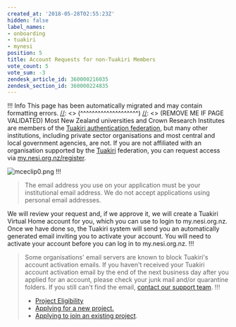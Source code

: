 ```yaml
---
created_at: '2018-05-28T02:55:23Z'
hidden: false
label_names:
- onboarding
- tuakiri
- mynesi
position: 5
title: Account Requests for non-Tuakiri Members
vote_count: 5
vote_sum: -3
zendesk_article_id: 360000216035
zendesk_section_id: 360000224835
---
```



[//]: <> (REMOVE ME IF PAGE VALIDATED)
[//]: <> (vvvvvvvvvvvvvvvvvvvv)
 !!! Info
     This page has been automatically migrated and may contain formatting errors.
[//]: <> (^^^^^^^^^^^^^^^^^^^^)
[//]: <> (REMOVE ME IF PAGE VALIDATED)
Most New Zealand universities and Crown Research Institutes are members
of the [Tuakiri authentication
federation](https://www.reannz.co.nz/products-and-services/tuakiri/join/),
but many other institutions, including private sector organisations and
most central and local government agencies, are not. If you are not
affiliated with an organisation supported by the
[Tuakiri](https://www.reannz.co.nz/products-and-services/tuakiri/)
federation, you can request access via
[my.nesi.org.nz/register](https://my.nesi.org.nz/register).

![mceclip0.png](assets/images/mceclip0_0_0_0_0_0_0_0_0_0_0_0_0_0_0_0_0_0_0_0_0_0_0_0_0_0_0_0_0_0_0_0.png)
!!!
>
> The email address you use on your application must be your
> institutional email address. We do not accept applications using
> personal email addresses.

We will review your request and, if we approve it, we will create a
Tuakiri Virtual Home account for you, which you can use to login to
my.nesi.org.nz. Once we have done so, the Tuakiri system will send you
an automatically generated email inviting you to activate your account.
You will need to activate your account before you can log in to
my.nesi.org.nz.
!!!
>
> Some organisations' email servers are known to block Tuakiri's account
> activation emails. If you haven't received your Tuakiri account
> activation email by the end of the next business day after you applied
> for an account, please check your junk mail and/or quarantine folders.
> If you still can't find the email, [contact our support
> team](https://support.nesi.org.nz/hc/requests/new).
!!!
>
> -   [Project
>     Eligibility](https://support.nesi.org.nz/hc/en-gb/articles/360000925176-Project-Eligibility)
> -   [Applying for a new
>     project.](https://support.nesi.org.nz/hc/en-gb/articles/360000174976-Applying-for-a-NeSI-project)
> -   [Applying to join an existing
>     project](https://support.nesi.org.nz/hc/en-gb/articles/360000693896).
